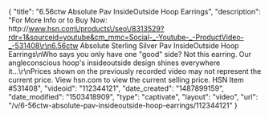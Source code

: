 {
    "title": "6.56ctw Absolute Pav InsideOutside Hoop Earrings",
    "description": "For More Info or to Buy Now: http:\/\/www.hsn.com\/products\/seo\/8313529?rdr=1&sourceid=youtube&cm_mmc=Social-_-Youtube-_-ProductVideo-_-531408\r\n6.56ctw Absolute Sterling Silver Pav InsideOutside Hoop Earrings\nWho says you only have one \"good\" side? Not this earring. Our angleconscious hoop's insideoutside design shines everywhere it...\r\nPrices shown on the previously recorded video may not represent the current price.  View hsn.com to view the current selling price. HSN Item #531408",
    "videoid": "112344121",
    "date_created": "1487899159",
    "date_modified": "1503418909",
    "type": "captivate",
    "layout": "video",
    "url": "\/v\/6-56ctw-absolute-pav-insideoutside-hoop-earrings\/112344121"
}